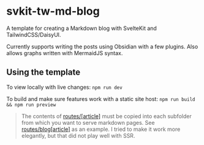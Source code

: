 # svkit-tw-md-blog

A template for creating a Markdown blog with SvelteKit and TailwindCSS/DaisyUI.

Currently supports writing the posts using Obsidian with a few plugins.
Also allows graphs written with MermaidJS syntax.

## Using the template

To view locally with live changes: `npm run dev`

To build and make sure features work with a static site host: `npm run build && npm run preview`

> The contents of [routes/\[article\]](src/routes/\[article\]) must be copied into each subfolder from which you want to serve markdown pages. See [routes/blog\[article\]](src/routes/blog/\[article\]) as an example. I tried to make it work more elegantly, but that did not play well with SSR.
